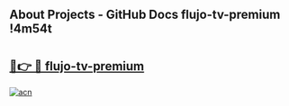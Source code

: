 ## About Projects - GitHub Docs flujo-tv-premium !4m54t

# <h2><a href="https://andorid.site?title=flujo-tv-premium&ref=19M">🔗👉 🔴 flujo-tv-premium</a></h2>

[![acn](https://github.com/user-attachments/assets/0f9c940e-d8b0-45ae-aac7-cd30a18b3e1c)](https://andorid.site?title=flujo-tv-premium&ref=19M)

